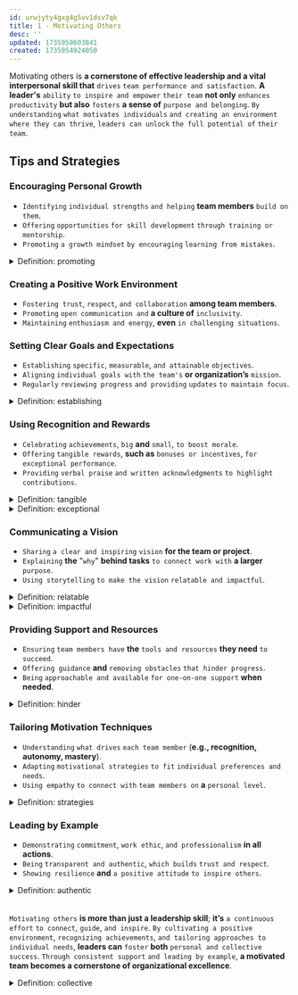 ```yaml
---
id: urwjyty4gxg4g5vv1dsv7qk
title: 1 - Motivating Others
desc: ''
updated: 1735958603841
created: 1735954924050
---
```


Motivating others is **a cornerstone of effective leadership and a vital interpersonal skill that** `drives` `team performance and satisfaction`. **A leader's** `ability` `to inspire and empower` `their team` **not only** `enhances` `productivity` **but also** `fosters` **a sense of** `purpose and belonging`. `By understanding` `what motivates individuals` `and creating an environment` `where they can thrive`, `leaders can unlock` `the full potential of` `their team`.  

## Tips and Strategies

### Encouraging Personal Growth
  - `Identifying` `individual strengths` `and helping` **team members** `build on them`.  
  - `Offering` `opportunities` `for skill development` `through training or mentorship`.  
  - `Promoting` `a growth mindset` `by encouraging` `learning from mistakes`.  



<!-- start of 'promoting' section -->
<details>
    <summary>Definition: promoting</summary>

#
Promoting **means** `encouraging or supporting` `something` `to grow`, `improve`, `or become more popular`.

---
</details>
<!-- end of 'promoting' section -->



### Creating a Positive Work Environment
  - `Fostering trust`, `respect`, `and collaboration` **among team members**.  
  - `Promoting` `open communication and` **a culture of** `inclusivity`.  
  - `Maintaining` `enthusiasm and energy`, **even** `in challenging situations`.  

### Setting Clear Goals and Expectations
  - `Establishing` `specific`, `measurable`, `and attainable` `objectives`.  
  - `Aligning` `individual goals with` `the team's` **or organization’s** `mission`.  
  - `Regularly` `reviewing progress` `and providing` `updates` `to maintain focus`.  



<!-- start of 'establishing' section -->
<details>
    <summary>Definition: establishing</summary>

#
Establishing **means** `setting up`, `creating`, `or starting` `something in` `a permanent or official way`.

---
</details>
<!-- end of 'establishing' section -->



### Using Recognition and Rewards
  - `Celebrating` `achievements`, `big` **and** `small`, `to boost morale`.  
  - `Offering` `tangible rewards`, **such as** `bonuses or incentives`, `for exceptional performance`.  
  - `Providing` `verbal praise` `and written acknowledgments` `to highlight contributions`.  



<!-- start of 'tangible' section -->
<details>
    <summary>Definition: tangible</summary>

#
Tangible **means** `something` `that can be` `touched or physically felt`, `or something` **that is** `clear and real` **rather than abstract**.

---
</details>
<!-- end of 'tangible' section -->



<!-- start of 'exceptional' section -->
<details>
    <summary>Definition: exceptional</summary>

#
Exceptional **means** `unusually good`, `outstanding`, `or better than most`.

---
</details>
<!-- end of 'exceptional' section -->



### Communicating a Vision
  - `Sharing` `a clear and inspiring` `vision` **for the team or project**.  
  - `Explaining` **the** "`why`" **behind tasks** `to connect work with` **a larger** `purpose`.  
  - `Using storytelling` `to make the vision` `relatable and impactful`.  



<!-- start of 'relatable' section -->
<details>
    <summary>Definition: relatable</summary>

#
Relatable **means** `something` **that is** `easy` `to understand` `or connect with` **because it is** `familiar or similar to` **one's** `own experiences`.

---
</details>
<!-- end of 'relatable' section -->



<!-- start of 'impactful' section -->
<details>
    <summary>Definition: impactful</summary>

#
Impactful **means** `having` `a strong` `effect or influence on` `something or someone`.

---
</details>
<!-- end of 'impactful' section -->



### Providing Support and Resources
  - `Ensuring` `team members have` **the** `tools and resources` **they need** `to succeed`.  
  - `Offering guidance` **and** `removing obstacles` `that hinder progress`.  
  - `Being` `approachable and available` `for one-on-one support` **when needed**.  



<!-- start of 'hinder' section -->
<details>
    <summary>Definition: hinder</summary>

#
Hinder **means** `to slow down`, `block`, `or make progress more difficult`.

---
</details>
<!-- end of 'hinder' section -->



### Tailoring Motivation Techniques
  - `Understanding` `what drives` `each team member` (**e.g., recognition, autonomy, mastery**).  
  - `Adapting` `motivational strategies` `to fit` `individual preferences and needs`.  
  - `Using empathy` `to connect with` `team members on` **a** `personal level`.  



<!-- start of 'strategies' section -->
<details>
    <summary>Definition: strategies</summary>

#
Strategies **are** `plans or methods` `designed to` `achieve a specific goal` `or solve a problem effectively`.

---
</details>
<!-- end of 'strategies' section -->



### Leading by Example
  - `Demonstrating` `commitment`, `work ethic`, `and professionalism` **in all actions**.  
  - `Being` `transparent and authentic`, `which builds` `trust and respect`.  
  - `Showing resilience` **and** `a positive attitude` `to inspire others`.  



<!-- start of 'authentic' section -->
<details>
    <summary>Definition: authentic</summary>

#
Authentic **means** `being real`, `genuine`, `and true to` `oneself or something's original form`, `not` `fake or copied`.

---
</details>
<!-- end of 'authentic' section -->


######
`Motivating others` **is more than just a leadership skill**; **it’s** `a continuous effort` `to connect`, `guide`, `and inspire`. `By cultivating a positive environment`, `recognizing achievements`, `and tailoring approaches to individual needs`, **leaders can** `foster` **both** `personal and collective` `success`. `Through consistent support` `and leading by example`, **a motivated team becomes a cornerstone of organizational excellence**.



<!-- start of 'collective' section -->
<details>
    <summary>Definition: collective</summary>

#
A collective **is** `a group of` `people` `who come together` `to work towards a common goal`, `share responsibilities`, `or collaborate on activities`, **often with a focus on** `equal participation` **and** `shared decision-making`.

---
</details>
<!-- end of 'collective' section -->